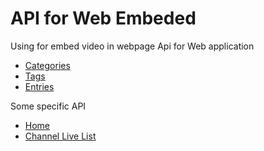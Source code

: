 # API for Web Embeded

Using for embed video in webpage
Api for Web application
* [Categories](api_listapi_web/categories.md)
* [Tags](api_web/tags.md)
* [Entries](api_web/entries.md)

Some specific API
* [Home](api_home_page.md)
* [Channel Live List](api_channel_live_list.md)
